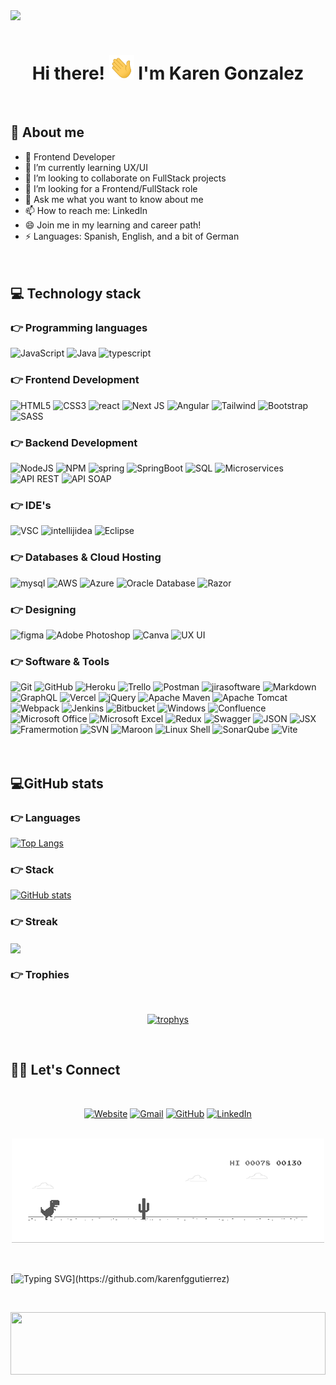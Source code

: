 <picture> <img align="center" src="https://github.com/karenfggutierrez/Images/blob/main/Portada2.gif?raw=true"></picture>
<br/><br/>

  <h1 align="center">
    Hi there! <img src="https://github.com/karenfggutierrez/Images/blob/main/Hi.gif" width="40px"> I'm Karen Gonzalez
  </h1>
<br/>

## 💫 About me
- 🔭 Frontend Developer
- 🌱 I’m currently learning UX/UI
- 👯 I’m looking to collaborate on FullStack projects
- 🤔 I’m looking for a Frontend/FullStack role
- 💬 Ask me what you want to know about me
- 📫 How to reach me: LinkedIn
- 😄 Join me in my learning and career path!
- ⚡ Languages: Spanish, English, and a bit of German 
<br/><br/><br/>

## 💻 Technology stack

### 👉 Programming languages
![JavaScript](https://img.shields.io/badge/javascript-%23323330.svg?style=for-the-badge&logo=javascript&logoColor=%23F7DF1E)
![Java](https://img.shields.io/badge/java-%23ED8B00.svg?style=for-the-badge&logo=openjdk&logoColor=white)
![typescript](https://img.shields.io/badge/typescript-3178C6.svg?style=for-the-badge&logo=typescript&logoColor=white)

### 👉 Frontend Development
![HTML5](https://img.shields.io/badge/html5-%23E34F26.svg?style=for-the-badge&logo=html5&logoColor=white)
![CSS3](https://img.shields.io/badge/css3-%231572B6.svg?style=for-the-badge&logo=css3&logoColor=white)
![react](https://img.shields.io/badge/react.js-61DAFB.svg?style=for-the-badge&logo=react&logoColor=black)
![Next JS](https://img.shields.io/badge/Next-black?style=for-the-badge&logo=next.js&logoColor=white)
![Angular](https://img.shields.io/badge/Angular%20-%23F7DF1E.svg?&style=for-the-badge&color=DD0031)
![Tailwind](https://img.shields.io/badge/tailwindcss-%2338B2AC.svg?style=for-the-badge&logo=tailwind-css&logoColor=white)
![Bootstrap](https://img.shields.io/badge/bootstrap-%238511FA.svg?style=for-the-badge&logo=bootstrap&logoColor=white)
![SASS](https://img.shields.io/badge/SASS-hotpink.svg?style=for-the-badge&logo=SASS&logoColor=white)

### 👉 Backend Development
![NodeJS](https://img.shields.io/badge/node.js-6DA55F?style=for-the-badge&logo=node.js&logoColor=white)
![NPM](https://img.shields.io/badge/NPM-%23000000.svg?style=for-the-badge&logo=npm&logoColor=white)
![spring](https://img.shields.io/badge/spring-6DB33F.svg?style=for-the-badge&logo=spring&logoColor=white)
![SpringBoot](https://img.shields.io/badge/SpringBoot-aqua?style=for-the-badge&logo=springboot)
![SQL](https://img.shields.io/badge/SQL-black?style=for-the-badge)
![Microservices](https://img.shields.io/badge/Microservices-brown?style=for-the-badge)
![API REST](https://img.shields.io/badge/API_REST-beige?style=for-the-badge)
![API SOAP](https://img.shields.io/badge/API_SOAP-ivory?style=for-the-badge)

### 👉 IDE's
![VSC](http://img.shields.io/badge/-VS%20Code-000000?style=for-the-badge&logo=Visual-studio-code&logoColor=blue)
![intellijidea](https://img.shields.io/badge/intellij_idea-000000.svg?style=for-the-badge&logo=intellijidea&logoColor=white)
![Eclipse](https://img.shields.io/badge/Eclipse-black?style=for-the-badge&logo=eclipseide&logoColor=white)

### 👉 Databases & Cloud Hosting
![mysql](https://img.shields.io/badge/mysql-4479A1.svg?style=for-the-badge&logo=mysql&logoColor=white)
![AWS](https://img.shields.io/badge/AWS-%23FF9900.svg?style=for-the-badge&logo=amazon-aws&logoColor=white)
![Azure](https://img.shields.io/badge/azure-%230072C6.svg?style=for-the-badge&logo=azure-devops&logoColor=white)
![Oracle Database](https://img.shields.io/badge/Oracle_Database-indigo?style=for-the-badge)
![Razor](https://img.shields.io/badge/Razor-red?style=for-the-badge)

### 👉 Designing
![figma](https://img.shields.io/badge/figma-F24E1E.svg?style=for-the-badge&logo=figma&logoColor=white)
![Adobe Photoshop](https://img.shields.io/badge/adobephotoshop-%2331A8FF.svg?style=for-the-badge&logo=adobephotoshop&logoColor=white)
![Canva](https://img.shields.io/badge/Canva-%2300C4CC.svg?style=for-the-badge&logo=Canva&logoColor=white)
![UX UI](https://img.shields.io/badge/UX%2FUI-pink?style=for-the-badge)

### 👉 Software & Tools
![Git](https://img.shields.io/badge/git%20-%23F05033.svg?&style=for-the-badge&logo=git&logoColor=white)
![GitHub](https://img.shields.io/badge/github-%23121011.svg?style=for-the-badge&logo=github&logoColor=white)
![Heroku](https://img.shields.io/badge/heroku-%23430098.svg?style=for-the-badge&logo=heroku&logoColor=white)
![Trello](https://img.shields.io/badge/Trello-%23026AA7.svg?style=for-the-badge&logo=Trello&logoColor=white)
![Postman](https://img.shields.io/badge/Postman-FF6C37?style=for-the-badge&logo=postman&logoColor=white)
![jirasoftware](https://img.shields.io/badge/jira_software-0052CC.svg?style=for-the-badge&logo=jirasoftware&logoColor=white)
![Markdown](https://img.shields.io/badge/markdown-%23000000.svg?style=for-the-badge&logo=markdown&logoColor=white)
![GraphQL](https://img.shields.io/badge/-GraphQL-E10098?style=for-the-badge&logo=graphql&logoColor=white)
![Vercel](https://img.shields.io/badge/vercel-%23000000.svg?style=for-the-badge&logo=vercel&logoColor=white)
![jQuery](https://img.shields.io/badge/jquery-%230769AD.svg?style=for-the-badge&logo=jquery&logoColor=white)
![Apache Maven](https://img.shields.io/badge/Apache_Maven-%23D42029.svg?style=for-the-badge&logo=apache&logoColor=white)
![Apache Tomcat](https://img.shields.io/badge/apache%20tomcat-%23F8DC75.svg?style=for-the-badge&logo=apache-tomcat&logoColor=black)
![Webpack](https://img.shields.io/badge/webpack%20-%23F7DF1E.svg?&style=for-the-badge&color=8ED5FA)
![Jenkins](https://img.shields.io/badge/jenkins-%232C5263.svg?style=for-the-badge&logo=jenkins&logoColor=white)
![Bitbucket](https://img.shields.io/badge/bitbucket-%230047B3.svg?style=for-the-badge&logo=bitbucket&logoColor=white)
![Windows](https://img.shields.io/badge/Windows-0078D6?style=for-the-badge&logo=windows&logoColor=white)
![Confluence](https://img.shields.io/badge/confluence-%23172BF4.svg?style=for-the-badge&logo=confluence&logoColor=white)
![Microsoft Office](https://img.shields.io/badge/Microsoft_Office-D83B01?style=for-the-badge&logo=microsoft-office&logoColor=white)
![Microsoft Excel](https://img.shields.io/badge/Microsoft_Excel-217346?style=for-the-badge&logo=microsoft-excel&logoColor=white)
![Redux](https://img.shields.io/badge/redux-%23593d88.svg?style=for-the-badge&logo=redux&logoColor=white)
![Swagger](https://img.shields.io/badge/Swagger%20-%23F7DF1E.svg?&style=for-the-badge&color=87BE3F)
![JSON](https://img.shields.io/badge/JSON-yellow?style=for-the-badge&logo=json)
![JSX](https://img.shields.io/badge/JSX-silver?style=for-the-badge)
![Framermotion](https://img.shields.io/badge/Framermotion-green?style=for-the-badge)
![SVN](https://img.shields.io/badge/SVN-olive?style=for-the-badge)
![Maroon](https://img.shields.io/badge/Scrum-maroon?style=for-the-badge)
![Linux Shell](https://img.shields.io/badge/Linux_Shell-white?style=for-the-badge&logo=linux&logoColor=black)
![SonarQube](https://img.shields.io/badge/SonarQube-pink?style=for-the-badge&logo=sonarqube)
![Vite](https://img.shields.io/badge/vite-js?style=for-the-badge&color=white)
<br/><br/><br/>

## 💻GitHub stats

### 👉 Languages
[![Top Langs](https://github-readme-stats.vercel.app/api/top-langs/?username=karenfggutierrez&layout=donut&hide=roff&theme=nightowl)](https://github.com/karenfggutierrez/github-readme-stats)
<br/>
### 👉 Stack
[![GitHub stats](https://github-readme-stats.vercel.app/api?username=karenfggutierrez&theme=nightowl)](https://github.com/karenfggutierrez/github-readme-stats)
<br/>
### 👉 Streak
<img align="center" src = "https://github-readme-streak-stats.herokuapp.com?user=karenfggutierrez&theme=nightowl&hide_border=false" width = 500>
<br/>

### 👉 Trophies
<br/>
<p align="center">
 <a href="https://github.com/ryo-ma/github-profile-trophy">
  <img src="https://github-profile-trophy.vercel.app/?username=karenfggutierrez&layout=compact&theme=algolia" alt="trophys" />
 </a>
</p>
<br/>

## 🙋‍♀️ Let's Connect 
<br/>
<p align="center">
  <a href="https://karenfggutierrez.github.io/portfolio"><img src="https://img.icons8.com/bubbles/50/000000/web.png" alt="Website"/></a>
	<a href="mailto:karenfggutierrez@gmail.com"><img src="https://img.icons8.com/bubbles/50/000000/gmail.png" alt="Gmail"/></a>
	<a href="https://github.com/karenfggutierrez"><img src="https://img.icons8.com/bubbles/50/000000/github.png" alt="GitHub"/></a>
	<a href="https://www.linkedin.com/in/karenfggutierrez/"><img src="https://img.icons8.com/bubbles/50/000000/linkedin.png" alt="LinkedIn"/></a>
</p>
<br/>
<div align="center">
<img align="center" width="500" alt="GIF" src="https://github.com/karenfggutierrez/Images/blob/main/dino.gif" />
</div>
<br/>
<br/>

[![Typing SVG](https://readme-typing-svg.herokuapp.com/?lines=Thanks+For+Visiting!!&color="a349a4")](https://github.com/karenfggutierrez)

<br/>

<picture> <img align="center" width="100%" height="100px" src="https://github.com/karenfggutierrez/Images/blob/main/animatedBanner.gif?raw=true"></picture>
<br/>
